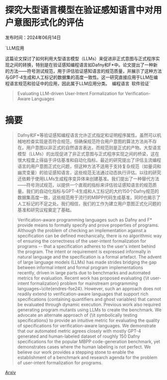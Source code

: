 # 探究大型语言模型在验证感知语言中对用户意图形式化的评估

发布时间：2024年06月14日

`LLM应用

这篇论文探讨了如何利用大型语言模型（LLMs）来促进非正式意图与正式程序实现之间的转换，特别是在验证感知编程语言如Dafny和F*中。论文提出了一种新的方法——符号测试规范，用于评估验证感知语言的规范质量，并展示了这种方法与GPT-4生成和人工标记的数据集的高度一致性。这一研究直接应用于LLM在编程语言规范和验证中的应用，因此属于LLM应用分类。` `编程语言` `软件验证`

> Evaluating LLM-driven User-Intent Formalization for Verification-Aware Languages

# 摘要

> Dafny和F*等验证感知编程语言允许正式指定和证明程序属性。虽然可以机械地检查实现是否符合规范，但确保规范符合用户意图的算法方法尚不存在。用户意图以非正式的自然语言表达，而规范则是正式的产物。大型语言模型（LLMs）的出现促进了非正式意图与正式程序实现之间的桥梁，这在很大程度上得益于评估基准和自动化指标。最近的研究提出了评估主流编程语言的用户意图正式化问题，但这种方法不适用于支持复杂规范（如量词和幽灵变量）的验证感知语言，这些规范无法通过动态执行评估。以往的研究还依赖于使用LLMs生成程序变异体来创建基准。我们提出了一种替代方法——符号测试规范，以提供一个直观的指标来评估验证感知语言的规范质量。我们的自动化指标与GPT-4生成和人工标记的大约150个Dafny规范的数据集高度一致，这些规范用于流行的MBPP代码生成基准，同时也揭示了人工标记的不足之处。我们相信，我们的工作为建立用户意图正式化问题的基准和研究议程奠定了基础。

> Verification-aware programming languages such as Dafny and F* provide means to formally specify and prove properties of programs. Although the problem of checking an implementation against a specification can be defined mechanically, there is no algorithmic way of ensuring the correctness of the user-intent formalization for programs -- that a specification adheres to the user's intent behind the program. The intent or requirement is expressed informally in natural language and the specification is a formal artefact. The advent of large language models (LLMs) has made strides bridging the gap between informal intent and formal program implementations recently, driven in large parts due to benchmarks and automated metrics for evaluation.
  Recent work has proposed evaluating {\it user-intent formalization} problem for mainstream programming languages~\cite{endres-fse24}. However, such an approach does not readily extend to verification-aware languages that support rich specifications (containing quantifiers and ghost variables) that cannot be evaluated through dynamic execution. Previous work also required generating program mutants using LLMs to create the benchmark. We advocate an alternate approach of {\it symbolically testing specifications} to provide an intuitive metric for evaluating the quality of specifications for verification-aware languages. We demonstrate that our automated metric agrees closely with mostly GPT-4 generated and human-labeled dataset of roughly 150 Dafny specifications for the popular MBPP code-generation benchmark, yet demonstrates cases where the human labeling is not perfect. We believe our work provides a stepping stone to enable the establishment of a benchmark and research agenda for the problem of user-intent formalization for programs.

[Arxiv](https://arxiv.org/abs/2406.09757)